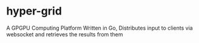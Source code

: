 # hyper-grid
A GPGPU Computing Platform Written in Go, Distributes input to clients via websocket and retrieves the results from them
